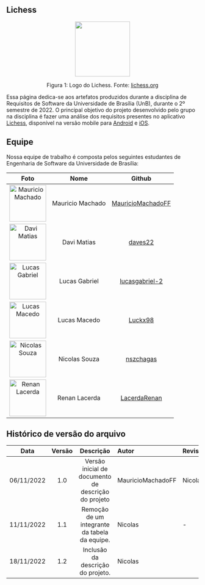 
## Lichess

<div style="text-align: center">
<img src="img/logo.png" style="width:15vw"/>

<p> Figura 1: Logo do Lichess. Fonte: <a href="https://lichess.org/blog/XeRN0BAAACAA7HJu/a-new-logo-for-lichess"> lichess.org </a></p>

</div>

Essa página dedica-se aos artefatos produzidos durante a disciplina de Requisitos de Software da Universidade de Brasília (UnB), durante o 2º semestre de 2022. O principal objetivo do projeto desenvolvido pelo grupo na disciplina é fazer uma análise dos requisitos presentes no aplicativo [Lichess](https://lichess.org), disponível na versão mobile para [Android](https://apps.apple.com/us/app/lichess-online-chess/id968371784) e [iOS](https://apps.apple.com/us/app/lichess-online-chess/id968371784).

## Equipe

Nossa equipe de trabalho é composta pelos seguintes estudantes de Engenharia de Software da Universidade de Brasília:

|                                          Foto                                           |       Nome       |                          Github                           |
| :-------------------------------------------------------------------------------------: | :--------------: | :-------------------------------------------------------: |
| <img src="https://github.com/MauricioMachadoFF.png" alt="Mauricio Machado" style="width: 10vw"> | Mauricio Machado | [MauricioMachadoFF](https://github.com/MauricioMachadoFF) |
|        <img src="https://github.com/daves22.png" alt="Davi Matias" style="width: 10vw">         |   Davi Matias    |           [daves22](https://github.com/daves22)           |
    <img src="https://github.com/lucasgabriel-2.png" alt="Lucas Gabriel" style="width: 10vw">    |  Lucas Gabriel   |    [lucasgabriel-2](https://github.com/lucasgabriel-2)    |
|        <img src="https://github.com/Luckx98.png" alt="Lucas Macedo" style="width: 10vw">         |   Lucas Macedo   |            [Luckx98](https://github.com/Luckx98)            |
|         <img src="https://github.com/nszchagas.png" alt="Nicolas Souza" style="width: 10vw">          |     Nicolas Souza     |         [nszchagas](https://github.com/nszchagas)         |
|         <img src="https://github.com/LacerdaRenan.png" alt="Renan Lacerda" style="width: 10vw">          |     Renan Lacerda     |         [LacerdaRenan](https://github.com/LacerdaRenan)         |



## Histórico de versão do arquivo

|    Data    | Versão |                      Descrição                      | Autor             | Revisor |
| :--------: | :----: | :-------------------------------------------------: | :---------------- | - |
| 06/11/2022 |  1.0   | Versão inicial de documento de descrição do projeto | MauricioMachadoFF | Nicolas |
| 11/11/2022 |  1.1   | Remoção de um integrante da tabela da equipe.       | Nicolas           | - |
| 18/11/2022 |  1.2   | Inclusão da descrição do projeto.                   | Nicolas           | |
